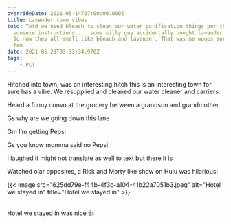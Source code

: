 ```yaml
---
overrideDate: 2021-05-14T07:00:00.000Z
title: Lavender town vibes
totd: Totd we used bleach to clean our water purification things per the sawyer
  squeeze instructions.... some silly guy accidentally bought lavender bleach.
  So now they all smell like bleach and lavender. That was me woops sorry trail
  fam
date: 2021-05-23T03:33:34.970Z
tags: 
    - PCT
---
```

Hitched into town, was an interesting hitch this is an interesting town for sure has a vibe. We resupplied and cleaned our water cleaner and carriers.

Heard a funny convo at the grocery between a grandson and grandmother 



Gs why are we going down this lane

Gm I’m getting Pepsi 

Gs you know momma said no Pepsi 



I laughed it might not translate as well to text but there it is



Watched olar opposites, a Rick and Morty like  show on Hulu was hilarious!



{{< image src="625dd79e-f44b-4f3c-a104-41b22a7051b3.jpeg" alt="Hotel we stayed in" title="Hotel we stayed in" >}}

\
Hotel we stayed in was nice 👍